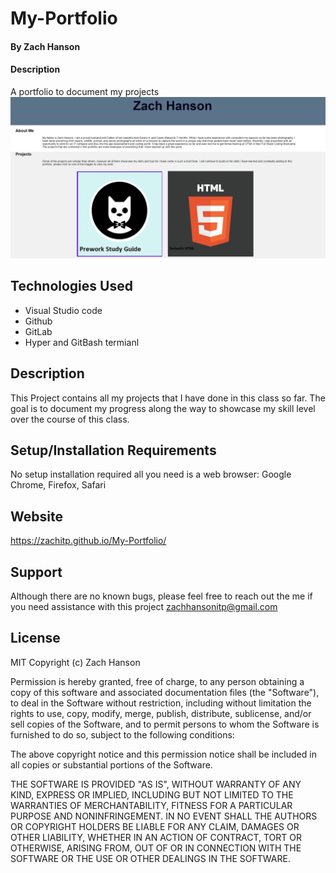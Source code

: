 # My-Portfolio

#### By Zach Hanson 

#### Description
A portfolio to document my projects
<img src="./Assets/webpage.png" alt="webpage screenshot" title="Portfolio example">

## Technologies Used

* Visual Studio code
* Github
* GitLab
* Hyper and GitBash termianl


## Description
This Project contains all my projects that I have done in this class so far. The goal is to document my progress along the way to showcase my skill level over the course of this class.

 



## Setup/Installation Requirements

No setup installation required all you need is a web browser: Google Chrome, Firefox, Safari

## Website 
https://zachitp.github.io/My-Portfolio/


## Support
Although there are no known bugs, please feel free to reach out the me if you need assistance with this project
zachhansonitp@gmail.com



## License
MIT Copyright (c) Zach Hanson

Permission is hereby granted, free of charge, to any person obtaining a copy of this software and associated documentation files (the "Software"), to deal in the Software without restriction, including without limitation the rights to use, copy, modify, merge, publish, distribute, sublicense, and/or sell copies of the Software, and to permit persons to whom the Software is furnished to do so, subject to the following conditions:

The above copyright notice and this permission notice shall be included in all copies or substantial portions of the Software.

THE SOFTWARE IS PROVIDED "AS IS", WITHOUT WARRANTY OF ANY KIND, EXPRESS OR IMPLIED, INCLUDING BUT NOT LIMITED TO THE WARRANTIES OF MERCHANTABILITY, FITNESS FOR A PARTICULAR PURPOSE AND NONINFRINGEMENT. IN NO EVENT SHALL THE AUTHORS OR COPYRIGHT HOLDERS BE LIABLE FOR ANY CLAIM, DAMAGES OR OTHER LIABILITY, WHETHER IN AN ACTION OF CONTRACT, TORT OR OTHERWISE, ARISING FROM, OUT OF OR IN CONNECTION WITH THE SOFTWARE OR THE USE OR OTHER DEALINGS IN THE SOFTWARE.



<a href="https://www.flaticon.com/free-icons/letter-z">
